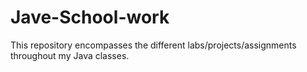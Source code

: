 # Jave-School-work

This repository encompasses the different labs/projects/assignments throughout my Java classes.
